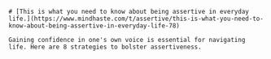 
    # [This is what you need to know about being assertive in everyday life.](https://www.mindhaste.com/t/assertive/this-is-what-you-need-to-know-about-being-assertive-in-everyday-life-78)

    Gaining confidence in one's own voice is essential for navigating life. Here are 8 strategies to bolster assertiveness.
    